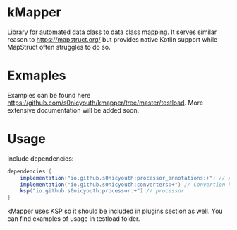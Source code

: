 # kMapper
Library for automated data class to data class mapping.
It serves similar reason to https://mapstruct.org/ but provides native Kotlin support while MapStruct often struggles to do so.
# Exmaples
Examples can be found here https://github.com/s0nicyouth/kmapper/tree/master/testload. More extensive documentation will be added soon.
# Usage
Include dependencies:
```groovy
dependencies {
    implementation("io.github.s0nicyouth:processor_annotations:+") // Annotations for the processor
    implementation("io.github.s0nicyouth:converters:+") // Convertion helpers, not neccesery
    ksp("io.github.s0nicyouth:processor:+") // processor
}
```
kMapper uses KSP so it should be included in plugins section as well.
You can find examples of usage in testload folder.
